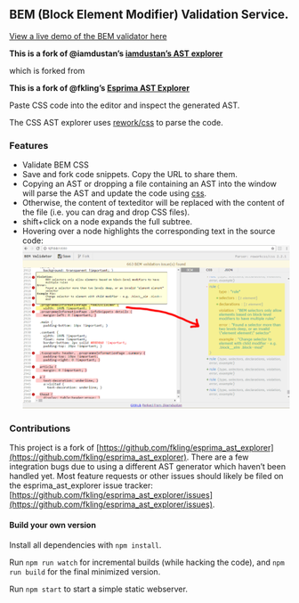 ## BEM (Block Element Modifier) Validation Service.

[View a live demo of the BEM validator here](https://torleif.nz/bem/)

**This is a fork of @iamdustan’s [iamdustan’s AST explorer](https://github.com/iamdustan/reworkcss_ast_explorer)**

which is forked from

**This is a fork of @fkling’s [Esprima AST Explorer](https://github.com/fkling/esprima_ast_explorer)**

Paste CSS code into the editor and inspect the generated AST.

The CSS AST explorer uses [rework/css](https://github.com/reworkcss/css) to
parse the code.

### Features

- Validate BEM CSS
- Save and fork code snippets. Copy the URL to share them.
- Copying an AST or dropping a file containing an AST into the window will
parse the AST and update the code using [css](https://github.com/reworkcss/css).
- Otherwise, the content of texteditor will be replaced with the content of the file (i.e.
you can drag and drop CSS files).
- shift+click on a node expands the full subtree.
- Hovering over a node highlights the corresponding text in the source code:
![source highlight](assets/source.png)


### Contributions

This project is a fork of [https://github.com/fkling/esprima_ast_explorer](https://github.com/fkling/esprima_ast_explorer).
There are a few integration bugs due to using a different AST generator which
haven’t been handled yet. Most feature requests or other issues should likely be
filed on the esprima_ast_explorer issue tracker: [https://github.com/fkling/esprima_ast_explorer/issues](https://github.com/fkling/esprima_ast_explorer/issues).

#### Build your own version

Install all dependencies with `npm install`.

Run `npm run watch` for incremental builds (while hacking the code), and
`npm run build` for the final minimized version.

Run `npm start` to start a simple static webserver.
